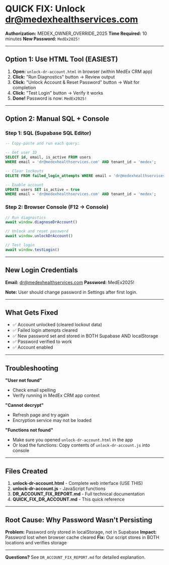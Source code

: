 # QUICK FIX: Unlock dr@medexhealthservices.com

**Authorization:** MEDEX_OWNER_OVERRIDE_2025
**Time Required:** 10 minutes
**New Password:** `MedEx2025!`

---

## Option 1: Use HTML Tool (EASIEST)

1. **Open:** `unlock-dr-account.html` in browser (within MedEx CRM app)
2. **Click:** "Run Diagnostics" button → Review output
3. **Click:** "Unlock Account & Reset Password" button → Wait for completion
4. **Click:** "Test Login" button → Verify it works
5. **Done!** Password is now: `MedEx2025!`

---

## Option 2: Manual SQL + Console

### Step 1: SQL (Supabase SQL Editor)

```sql
-- Copy-paste and run each query:

-- Get user ID
SELECT id, email, is_active FROM users
WHERE email = 'dr@medexhealthservices.com' AND tenant_id = 'medex';

-- Clear lockouts
DELETE FROM failed_login_attempts WHERE email = 'dr@medexhealthservices.com';

-- Enable account
UPDATE users SET is_active = true
WHERE email = 'dr@medexhealthservices.com' AND tenant_id = 'medex';
```

### Step 2: Browser Console (F12 → Console)

```javascript
// Run diagnostics
await window.diagnoseDrAccount()

// Unlock and reset password
await window.unlockDrAccount()

// Test login
await window.testLogin()
```

---

## New Login Credentials

**Email:** dr@medexhealthservices.com
**Password:** MedEx2025!

**Note:** User should change password in Settings after first login.

---

## What Gets Fixed

- ✅ Account unlocked (cleared lockout data)
- ✅ Failed login attempts cleared
- ✅ New password set and stored in BOTH Supabase AND localStorage
- ✅ Password verified to work
- ✅ Account enabled

---

## Troubleshooting

**"User not found"**
- Check email spelling
- Verify running in MedEx CRM app context

**"Cannot decrypt"**
- Refresh page and try again
- Encryption service may not be loaded

**"Functions not found"**
- Make sure you opened `unlock-dr-account.html` in the app
- Or load the functions: Copy contents of `unlock-dr-account.js` into console

---

## Files Created

1. **unlock-dr-account.html** - Complete web interface (USE THIS)
2. **unlock-dr-account.js** - JavaScript functions
3. **DR_ACCOUNT_FIX_REPORT.md** - Full technical documentation
4. **QUICK_FIX_DR_ACCOUNT.md** - This quick reference

---

## Root Cause: Why Password Wasn't Persisting

**Problem:** Password only stored in localStorage, not in Supabase
**Impact:** Password lost when browser cache cleared
**Fix:** Our script stores in BOTH locations and verifies storage

---

**Questions?** See `DR_ACCOUNT_FIX_REPORT.md` for detailed explanation.
